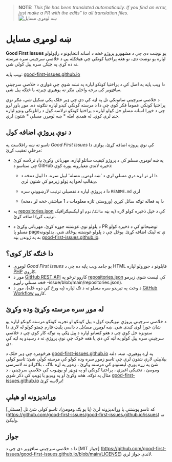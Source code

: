 >**NOTE:** _This file has been translated automatically. If you find an error, just make a PR with the edits" to all translation files._
![ښه لومړی مسایل](../assets/github/social-preview.png)

# ښه لومړی مسایل

**Good First Issues** یو نوښت دی چې د مشهورو پروژو څخه د اسانه انتخابونو د راټولولو لپاره یو نوښت دی، نو هغه پراختیا کونکي چې هیڅکله یې د خلاصې سرچینې سره مرسته نه ده کړې په چټکۍ سره پیل کولی شي.

ویب پاڼه: [good-first-issues.github.io](https://good-first-issues.github.io)

دا ویب پاڼه په اصل کې د پراختیا کونکو لپاره په نښه شوې چې غواړي د خلاصې سرچینې سافټویر کې برخه واخلي مګر نه پوهیږي چیرته یا څنګه پیل شي.

د خلاصې سرچینې ساتونکي تل په لټه کې دي چې ډیر خلک پکې ښکیل شي، مګر نوي پراختیا کونکي عموما فکر کوي چې دا د مرسته کونکي کیدو لپاره ننګونه ده. موږ باور لرو چې د خورا اسانه مسلو حل کولو لپاره د پراختیا کونکو ترلاسه کول د راتلونکي ونډو لپاره خنډ لرې کوي. له همدې امله * ښه لومړۍ مسلې * شتون لري.

## د نوې پروژې اضافه کول

تاسو ته ښه راغلاست په *Good First Issues* کې نوې پروژه اضافه کړئ، یوازې دا مرحلې تعقیب کړئ:

- په *ښه لومړي مسلو* کې د پروژو کیفیت ساتلو لپاره، مهرباني وکړئ ډاډ ترلاسه کړئ چې ستاسو د GitHub ذخیره لاندې معیارونه پوره کوي:

     - دا لږ تر لږه درې مسلې لري د 'ښه لومړۍ مسله' لیبل سره. دا لیبل دمخه د ډیفالټ لخوا په ټولو زیرمو کې شتون لري.

     - دا د پروژې لپاره د تفصيلي ترتیب لارښوونې سره `README.md` لري

     - دا په فعاله توګه ساتل کیږي (وروستی تازه معلومات د 1 میاشتې څخه لږ دمخه)

- په [repositories.json](https://github.com/gomzyakov/good-first-issue/blob/main/repositories.json) کې د خپل ذخیره کولو لاره (په بڼه `مالک/نوم` او لیکسيګرافیک ترتیب کې) اضافه کړئ.

- د پلولو نوې غوښتنه جوړه کړئ. مهرباني وکړئ د PR توضیحاتو کې د ذخیره کولو مسلو پا pageې ته لینک اضافه کړئ. یوځل چې د پلولو غوښتنه یوځای شي، بدلونونه به په ژوندۍ بڼه [good-first-issues.github.io](https://good-first-issues.github.io).

## دا څنګه کار کوی؟

- لومړی *Good First Issues* یو جامد ویب پاڼه ده چې د HTML فایلونو د جوړولو لپاره [PHP](https://www.php.net) کاروي.
- موږ د [GitHub REST API](https://docs.github.com/en/rest) کاروو ترڅو په [repositories.json](https://github.com/gomzyakov/good-first) کې لیست شوي زیرمو څخه مسلې راوړو -issue/blob/main/repositories.json).
- د وخت په تیریدو سره مسلو ته د تګ لپاره (په ورځ کې دوه ځله)، موږ د [GitHub Workflow](https://docs.github.com/en/actions/using-workflows) کاروو.

## له موږ سره مرسته وکړئ وده وکړئ

د خلاصې سرچینې پروژې نیویګیټ کول د پیل کونکو او تجربه کونکو مرسته کونکو لپاره یو شان خورا لوی کیدی شي. *ښه لومړۍ مسایل* د داسې پلیټ فارم چمتو کولو له لارې دا ستونزه حل کوي چې د هغو کسانو لپاره د پیل ټکي په توګه کار کوي چې د خلاصې سرچینې سره پیل کولو په لټه کې دي یا هغه څوک چې نوې پروژې ته د رسیدو په لټه کې دي.

هرڅومره چې ډیر خلک د [good-first-issues.github.io](https://good-first-issues.github.io) په اړه پوهیږي، ښه. دلته بیلابیلې لارې شتون لري چې تاسو زموږ سره وده کولو کې مرسته کولی شئ: تاسو کولی شئ په زړه پورې لیستونو کې مرسته وکړئ ، زموږ په اړه بلاګ ، بلاګرانو ته لاسرسی ومومئ ، تخنیکي اغیزې ، پراختیا کونکي او په ټویټر او یوټیوب کې خلاصې سرچینې ، د مثال په توګه. هڅه وکړئ او په ویډیو یا ټویټ کې ذکر شوي [good-first-issues.github.io](https://good-first-issues.github.io) ترلاسه کړئ!

## وړاندیزونه او هیلې

که تاسو پوښتنې یا وړاندیزونه لرئ (یا یو بګ ومومئ)، تاسو کولی شئ تل [مسئلې] (https://github.com/good-first-issues/good-first-issues.github.io/issues) ته ولیکئ.

## جواز

دا د خلاصې سرچینې سافټویر دی چې د [MIT جواز] (https://github.com/good-first-issues/good-first-issues.github.io/blob/main/LICENSE) لاندې جواز لري.
